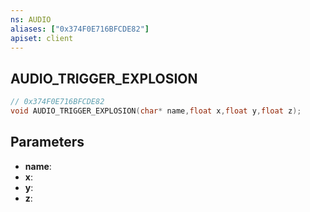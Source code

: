 ```yaml
---
ns: AUDIO
aliases: ["0x374F0E716BFCDE82"]
apiset: client
---
```

## AUDIO_TRIGGER_EXPLOSION

```c
// 0x374F0E716BFCDE82
void AUDIO_TRIGGER_EXPLOSION(char* name,float x,float y,float z);
```


## Parameters
* **name**:
* **x**:
* **y**:
* **z**: